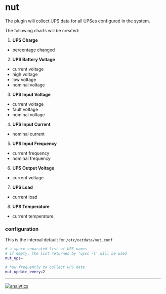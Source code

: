 # nut

The plugin will collect UPS data for all UPSes configured in the system.

The following charts will be created:

1. **UPS Charge**

 * percentage changed

2. **UPS Battery Voltage**

 * current voltage
 * high voltage
 * low voltage
 * nominal voltage

3. **UPS Input Voltage**

 * current voltage
 * fault voltage
 * nominal voltage

4. **UPS Input Current**

 * nominal current

5. **UPS Input Frequency**

 * current frequency
 * nominal frequency

6. **UPS Output Voltage**

 * current voltage

7. **UPS Load**

 * current load

8. **UPS Temperature**

 * current temperature


### configuration

This is the internal default for `/etc/netdata/nut.conf`

```sh
# a space separated list of UPS names
# if empty, the list returned by 'upsc -l' will be used
nut_ups=

# how frequently to collect UPS data
nut_update_every=2
```

---

[![analytics](https://www.google-analytics.com/collect?v=1&aip=1&t=pageview&_s=1&ds=github&dr=https%3A%2F%2Fgithub.com%2Fnetdata%2Fnetdata&dl=https%3A%2F%2Fmy-netdata.io%2Fgithub%2Fcollectors%2Fcharts.d.plugin%2Fnut%2FREADME&_u=MAC~&cid=5792dfd7-8dc4-476b-af31-da2fdb9f93d2&tid=UA-64295674-3)]()
